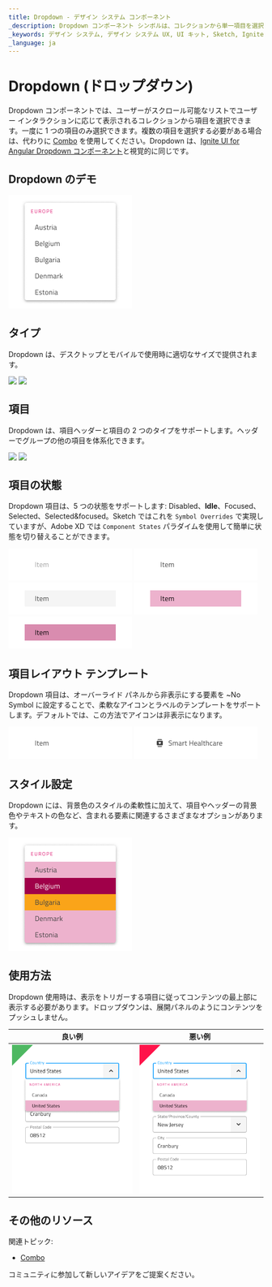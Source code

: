 ```yaml
---
title: Dropdown - デザイン システム コンポーネント
_description: Dropdown コンポーネント シンボルは、コレクションから単一項目を選択できます。
_keywords: デザイン システム, デザイン システム UX, UI キット, Sketch, Ignite UI for Angular, Sketch to Angular, Angular, Angular デザイン システム, Sketch からコードをエクスポート, Angular 用のデザイン キット, Sketch HTML, Sketch to HTML, Sketch UI キット
_language: ja
---
```


# Dropdown (ドロップダウン)

Dropdown コンポーネントでは、ユーザーがスクロール可能なリストでユーザー インタラクションに応じて表示されるコレクションから項目を選択できます。一度に 1 つの項目のみ選択できます。複数の項目を選択する必要がある場合は、代わりに [Combo](combo.md) を使用してください。Dropdown は、[Ignite UI for Angular Dropdown コンポーネント](https://jp.infragistics.com/products/ignite-ui-angular/angular/components/drop_down.html)と視覚的に同じです。

## Dropdown のデモ

<img class="responsive-img" src="../images/dropdown_demo.png" srcset="../images/dropdown_demo@2x.png 2x" />

## タイプ

Dropdown は、デスクトップとモバイルで使用時に適切なサイズで提供されます。

<img class="responsive-img" src="../images/dropdown_desktop.png" srcset="../images/dropdown_desktop@2x.png 2x" />
<img class="responsive-img" src="../images/dropdown_mobile.png" srcset="../images/dropdown_mobile@2x.png 2x" />

## 項目

Dropdown は、項目ヘッダーと項目の 2 つのタイプをサポートします。ヘッダーでグループの他の項目を体系化できます。

<img class="responsive-img" src="../images/dropdown_header.png" srcset="../images/dropdown_header@2x.png 2x" />
<img class="responsive-img" src="../images/dropdown_item.png" srcset="../images/dropdown_item@2x.png 2x" />

## 項目の状態

Dropdown 項目は、5 つの状態をサポートします: Disabled、**Idle**、Focused、Selected、Selected&focused。Sketch ではこれを `Symbol Overrides` で実現していますが、Adobe XD では `Component States` パラダイムを使用して簡単に状態を切り替えることができます。

<img class="responsive-img" src="../images/dropdown_item_disabled.png" srcset="../images/dropdown_item_disabled@2x.png 2x" />
<img class="responsive-img" src="../images/dropdown_item_idle.png" srcset="../images/dropdown_item_idle@2x.png 2x" />
<img class="responsive-img" src="../images/dropdown_item_focused.png" srcset="../images/dropdown_item_focused@2x.png 2x" />
<img class="responsive-img" src="../images/dropdown_item_selected.png" srcset="../images/dropdown_item_selected@2x.png 2x" />
<img class="responsive-img" src="../images/dropdown_item_selected_focused.png" srcset="../images/dropdown_item_selected_focused@2x.png 2x" />

## 項目レイアウト テンプレート

Dropdown 項目は、オーバーライド パネルから非表示にする要素を ~No Symbol に設定することで、柔軟なアイコンとラベルのテンプレートをサポートします。デフォルトでは、この方法でアイコンは非表示になります。

<img class="responsive-img" src="../images/dropdown_item_idle.png" srcset="../images/dropdown_item_idle@2x.png 2x" />
<img class="responsive-img" src="../images/dropdown_item_icon.png" srcset="../images/dropdown_item_icon@2x.png 2x" /> 

## スタイル設定

Dropdown には、背景色のスタイルの柔軟性に加えて、項目やヘッダーの背景色やテキストの色など、含まれる要素に関連するさまざまなオプションがあります。

<img class="responsive-img" src="../images/dropdown_styling.png" srcset="../images/dropdown_styling@2x.png 2x" />

## 使用方法

Dropdown 使用時は、表示をトリガーする項目に従ってコンテンツの最上部に表示する必要があります。ドロップダウンは、展開パネルのようにコンテンツをプッシュしません。

| 良い例                                                                                 | 悪い例                                                                                  |
| ---------------------------------------------------------------------------------- | -------------------------------------------------------------------------------------- |
| <img class="responsive-img" src="../images/dropdown_do1.png" srcset="../images/dropdown_do1@2x.png 2x" /> | <img class="responsive-img" src="../images/dropdown_dont1.png" srcset="../images/dropdown_dont1@2x.png 2x" /> |

## その他のリソース

関連トピック:

- [Combo](combo.md)
  <div class="divider--half"></div>

コミュニティに参加して新しいアイデアをご提案ください。
